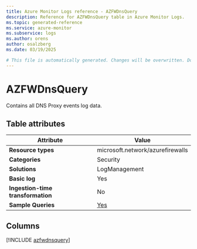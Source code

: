 ```yaml
---
title: Azure Monitor Logs reference - AZFWDnsQuery
description: Reference for AZFWDnsQuery table in Azure Monitor Logs.
ms.topic: generated-reference
ms.service: azure-monitor
ms.subservice: logs
ms.author: orens
author: osalzberg
ms.date: 03/19/2025

# This file is automatically generated. Changes will be overwritten. Do not change this file directly.
---
```


# AZFWDnsQuery

Contains all DNS Proxy events log data.


## Table attributes

|Attribute|Value|
|---|---|
|**Resource types**|microsoft.network/azurefirewalls|
|**Categories**|Security|
|**Solutions**| LogManagement|
|**Basic log**|Yes|
|**Ingestion-time transformation**|No|
|**Sample Queries**|[Yes](/azure/azure-monitor/reference/queries/azfwdnsquery)|



## Columns
  
[!INCLUDE [azfwdnsquery](~/reusable-content/ce-skilling/azure/includes/azure-monitor/reference/tables/azfwdnsquery-include.md)]
